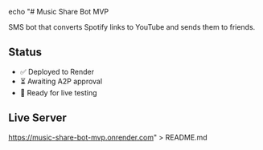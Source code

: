 echo "# Music Share Bot MVP

SMS bot that converts Spotify links to YouTube and sends them to friends.

## Status
- ✅ Deployed to Render
- ⏳ Awaiting A2P approval  
- 🚀 Ready for live testing

## Live Server
https://music-share-bot-mvp.onrender.com" > README.md